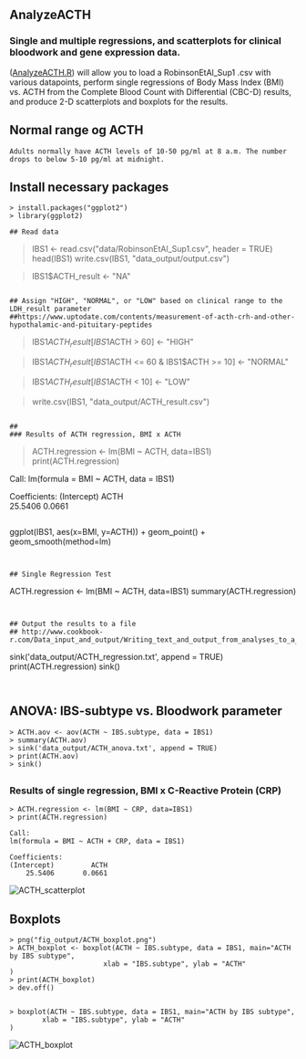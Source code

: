 ## AnalyzeACTH
### Single and multiple regressions, and scatterplots for clinical bloodwork and gene expression data.
([AnalyzeACTH.R](../AnalyzeACTH-master/scripts/AnalyzeACTH.R)) will allow you to load a RobinsonEtAl_Sup1 .csv with various datapoints, perform single regressions of Body Mass Index (BMI) vs. ACTH from the Complete Blood Count with Differential (CBC-D) results, and produce 2-D scatterplots and boxplots for the results. 




## Normal range og ACTH
```
Adults normally have ACTH levels of 10-50 pg/ml at 8 a.m. The number drops to below 5-10 pg/ml at midnight.
```



## Install necessary packages
```
> install.packages("ggplot2")
> library(ggplot2)
```


```
## Read data
```
> IBS1 <- read.csv("data/RobinsonEtAl_Sup1.csv", header = TRUE)
> head(IBS1)
> write.csv(IBS1, "data_output/output.csv")


> IBS1$ACTH_result <- "NA"
```

## Assign "HIGH", "NORMAL", or "LOW" based on clinical range to the LDH_result parameter
##https://www.uptodate.com/contents/measurement-of-acth-crh-and-other-hypothalamic-and-pituitary-peptides
```
> IBS1$ACTH_result[IBS1$ACTH > 60] <- "HIGH"

> IBS1$ACTH_result[IBS1$ACTH <= 60 & IBS1$ACTH >= 10] <- "NORMAL"

> IBS1$ACTH_result[IBS1$ACTH < 10] <- "LOW"

> write.csv(IBS1, "data_output/ACTH_result.csv")

```

##
### Results of ACTH regression, BMI x ACTH
```
> ACTH.regression <- lm(BMI ~ ACTH, data=IBS1)
> print(ACTH.regression)

Call:
lm(formula = BMI ~ ACTH, data = IBS1)

Coefficients:
(Intercept)         ACTH  
    25.5406       0.0661  
```
```
ggplot(IBS1, aes(x=BMI, y=ACTH)) +
  geom_point() +    
  geom_smooth(method=lm) 
```


## Single Regression Test
```
ACTH.regression <- lm(BMI ~ ACTH, data=IBS1)
summary(ACTH.regression)
```


## Output the results to a file
## http://www.cookbook-r.com/Data_input_and_output/Writing_text_and_output_from_analyses_to_a_file/
```
sink('data_output/ACTH_regression.txt', append = TRUE)
print(ACTH.regression)
sink()
```


```
##
## ANOVA: IBS-subtype vs. Bloodwork parameter
```
> ACTH.aov <- aov(ACTH ~ IBS.subtype, data = IBS1)
> summary(ACTH.aov)
> sink('data_output/ACTH_anova.txt', append = TRUE)
> print(ACTH.aov)
> sink()

```

##
### Results of single regression, BMI x C-Reactive Protein (CRP)
```
> ACTH.regression <- lm(BMI ~ CRP, data=IBS1)
> print(ACTH.regression)

Call:
lm(formula = BMI ~ ACTH + CRP, data = IBS1)

Coefficients:
(Intercept)         ACTH  
    25.5406       0.0661  

```

![ACTH_scatterplot](../master/fig_output/ACTH_scatterplot.png?sanitize=true)

##
##
## Boxplots
```
> png("fig_output/ACTH_boxplot.png")
> ACTH_boxplot <- boxplot(ACTH ~ IBS.subtype, data = IBS1, main="ACTH by IBS subtype", 
                       xlab = "IBS.subtype", ylab = "ACTH"
)
> print(ACTH_boxplot)
> dev.off()


> boxplot(ACTH ~ IBS.subtype, data = IBS1, main="ACTH by IBS subtype", 
        xlab = "IBS.subtype", ylab = "ACTH"
)

```
![ACTH_boxplot](../master/fig_output/ACTH_boxplot.png?sanitize=true)
